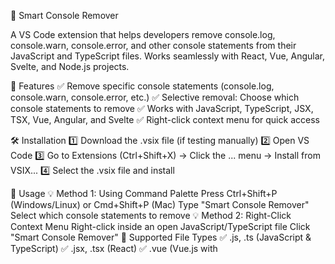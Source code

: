 
🚀 Smart Console Remover

A VS Code extension that helps developers remove console.log, console.warn, console.error, and other console statements from their JavaScript and TypeScript files. Works seamlessly with React, Vue, Angular, Svelte, and Node.js projects.

📌 Features
✅ Remove specific console statements (console.log, console.warn, console.error, etc.)
✅ Selective removal: Choose which console statements to remove
✅ Works with JavaScript, TypeScript, JSX, TSX, Vue, Angular, and Svelte
✅ Right-click context menu for quick access

🛠️ Installation
1️⃣ Download the .vsix file (if testing manually)
2️⃣ Open VS Code
3️⃣ Go to Extensions (Ctrl+Shift+X) → Click the ... menu → Install from VSIX...
4️⃣ Select the .vsix file and install

🎯 Usage
💡 Method 1: Using Command Palette
Press Ctrl+Shift+P (Windows/Linux) or Cmd+Shift+P (Mac)
Type "Smart Console Remover"
Select which console statements to remove
💡 Method 2: Right-Click Context Menu
Right-click inside an open JavaScript/TypeScript file
Click "Smart Console Remover"
📂 Supported File Types
✅ .js, .ts (JavaScript & TypeScript)
✅ .jsx, .tsx (React)
✅ .vue (Vue.js with <script> tags)
✅ .svelte (Svelte)
✅ .html (Angular inline scripts)
📜 Configuration

